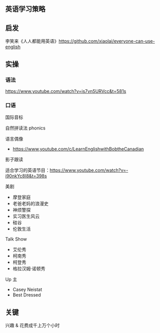 ## 英语学习策略

## 启发
李笑来《人人都能用英语》https://github.com/xiaolai/everyone-can-use-english

## 实操

### 语法
https://www.youtube.com/watch?v=is7vn5URVcc&t=581s

### 口语
国际音标

自然拼读法 phonics

语言偶像
- https://www.youtube.com/c/LearnEnglishwithBobtheCanadian

影子跟读

适合学习的英语节目：https://www.youtube.com/watch?v=-i90nkYc8I8&t=398s

美剧
- 摩登家庭
- 老爸老妈的浪漫史
- 神烦警探
- 实习医生风云
- 硅谷
- 伦敦生活

Talk Show
- 艾伦秀
- 柯南秀
- 柯登秀
- 格拉汉姆·诺顿秀

Up 主
- Casey Neistat
- Best Dressed

## 关键
兴趣 & 花费成千上万个小时